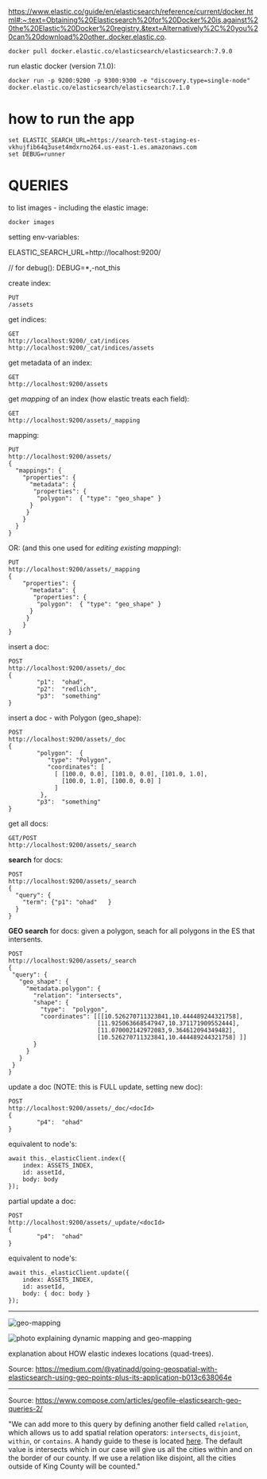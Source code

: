 https://www.elastic.co/guide/en/elasticsearch/reference/current/docker.html#:~:text=Obtaining%20Elasticsearch%20for%20Docker%20is,against%20the%20Elastic%20Docker%20registry.&text=Alternatively%2C%20you%20can%20download%20other,.docker.elastic.co.

    docker pull docker.elastic.co/elasticsearch/elasticsearch:7.9.0

run elastic docker (version 7.1.0):

    docker run -p 9200:9200 -p 9300:9300 -e "discovery.type=single-node" docker.elastic.co/elasticsearch/elasticsearch:7.1.0

# how to run the app

    set ELASTIC_SEARCH_URL=https://search-test-staging-es-vkhujfib64q3uset4mdxrno264.us-east-1.es.amazonaws.com
    set DEBUG=runner
      
# QUERIES

to list images - including the elastic image:

    docker images 


setting env-variables:

ELASTIC_SEARCH_URL=http://localhost:9200/

// for debug():
DEBUG=*,-not_this


create index:

    PUT
    /assets

get indices:

    GET
    http://localhost:9200/_cat/indices
    http://localhost:9200/_cat/indices/assets
    
get metadata of an index:

    GET
    http://localhost:9200/assets

get *mapping* of an index (how elastic treats each field):

    GET
    http://localhost:9200/assets/_mapping
    
mapping:

    PUT
    http://localhost:9200/assets/
    {
      "mappings": {
        "properties": {
          "metadata": {
           "properties": {
            "polygon":  { "type": "geo_shape" }
          }
         }
        }
      }
    }

OR: (and this one used for *editing existing mapping*):
 
    PUT
    http://localhost:9200/assets/_mapping
    {
        "properties": {
          "metadata": {
           "properties": {
            "polygon":  { "type": "geo_shape" }
          }
         }
        }
    } 
insert a doc:

    POST
    http://localhost:9200/assets/_doc
    {
            "p1":  "ohad",
            "p2":  "redlich",
            "p3":  "something"
    }
    
insert a doc - with Polygon (geo_shape):
    
    POST
    http://localhost:9200/assets/_doc
    {
            "polygon":  {
               "type": "Polygon",
               "coordinates": [
                 [ [100.0, 0.0], [101.0, 0.0], [101.0, 1.0],
                   [100.0, 1.0], [100.0, 0.0] ]
                 ]
             },
            "p3":  "something"
    }
    
get all docs:

    GET/POST
    http://localhost:9200/assets/_search

**search** for docs:

    POST
    http://localhost:9200/assets/_search
    {
      "query": {
        "term": {"p1": "ohad"   }
      }
    }
   
**GEO search** for docs: 
given a polygon, seach for all polygons in the ES that intersents.
  
    POST
    http://localhost:9200/assets/_search
    {
     "query": {
       "geo_shape": {
         "metadata.polygon": { 
           "relation": "intersects",
           "shape": {
             "type":  "polygon",
             "coordinates": [[[10.526270711323841,10.444489244321758],
                             [11.925063668547947,10.371171909552444],
                             [11.070002142972083,9.364612094349482],
                             [10.526270711323841,10.444489244321758] ]]
           }
         }
       }
     }
    } 
    
update a doc (NOTE: this is FULL update, setting new doc):

    POST
    http://localhost:9200/assets/_doc/<docId>
    {
            "p4":  "ohad"
    }

equivalent to node's:

	await this._elasticClient.index({
		index: ASSETS_INDEX,
		id: assetId,
		body: body
	});

partial update a doc:

    POST
    http://localhost:9200/assets/_update/<docId>
    {
            "p4":  "ohad"
    }

equivalent to node's:

	await this._elasticClient.update({
		index: ASSETS_INDEX,
		id: assetId,
        body: { doc: body }
	});

    
---
![geo-mapping](/images/Image_5.jpg)

![photo explaining dynamic mapping and geo-mapping](/images/Image_6.jpg)

explanation about HOW elastic indexes locations (quad-trees).

Source: https://medium.com/@yatinadd/going-geospatial-with-elasticsearch-using-geo-points-plus-its-application-b013c638064e

---
Source: https://www.compose.com/articles/geofile-elasticsearch-geo-queries-2/


"We can add more to this query by defining another field called `relation`, which allows us to add spatial relation operators: `intersects`, `disjoint`, `within`, or `contains`. 
A handy guide to these is located [here](https://www.elastic.co/guide/en/elasticsearch/reference/2.4/geo-shape.html#spatial-strategy). 
The default value is intersects which in our case will give us all the cities within and on the border of our county. If we use a relation like disjoint, all the cities outside of King County will be counted."